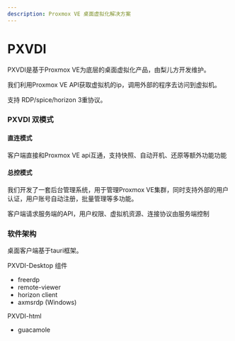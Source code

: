 ```yaml
---
description: Proxmox VE 桌面虚拟化解决方案
---
```


# PXVDI

PXVDI是基于Proxmox VE为底层的桌面虚拟化产品，由梨儿方开发维护。

我们利用Proxmox VE API获取虚拟机的ip，调用外部的程序去访问到虚拟机。

支持 RDP/spice/horizon 3重协议。

### PXVDI 双模式

#### 直连模式

客户端直接和Proxmox VE api互通，支持快照、自动开机、还原等额外功能功能

#### 总控模式

我们开发了一套后台管理系统，用于管理Proxmox VE集群，同时支持外部的用户认证，用户账号自动注册，批量管理等多功能。

客户端请求服务端的API，用户权限、虚拟机资源、连接协议由服务端控制

### 软件架构 


桌面客户端基于tauri框架。

PXVDI-Desktop 组件

* freerdp
* remote-viewer
* horizon client
* axmsrdp (Windows)

PXVDI-html

* guacamole

